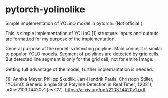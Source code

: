 # pytorch-yolinolike
Simple implementation of YOLinO model in pytorch. (Not official )

This is simple implementation of YOLinO [1] structure.
Inputs and outputs are formatted for my purpose of the implementation.


General purpose of the model is detecting polyline.
Main concept is similar to populor YOLO models.
Segment of polylines are detected by grid cells. 
But detected line segment is only for the grid cell, not for entire image.


Getting full advantage of the model, further implemantation is needed.


[1]: Annika Meyer, Philipp Skudlik, Jan-Hendrik Pauls, Christoph Stiller, "YOLinO: Generic Single Shot Polyline Detection in Real Time", (2021), arXiv:2103.14420v1 [cs.CV]. https://arxiv.org/pdf/2103.14420v1.pdf
